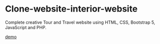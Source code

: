 # Clone-website-interior-website
Complete creative Tour and Travel website using HTML, CSS, Bootstrap 5, JavaScript and PHP.

[demo]()
